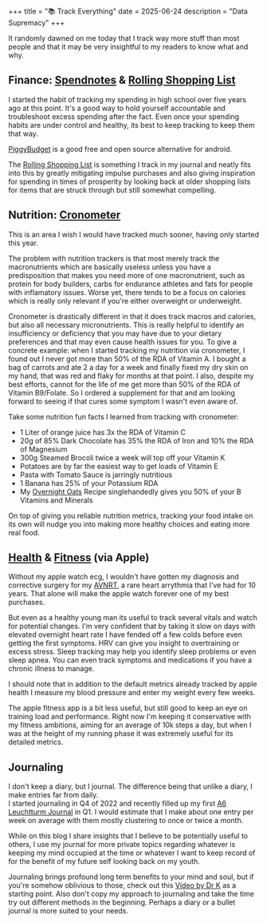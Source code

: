+++
title = "📚 Track Everything"
date = 2025-06-24
description = "Data Supremacy"
+++

It randomly dawned on me today that I track way more stuff than most people and that it may be very insightful to my readers to know what and why.

## Finance: [Spendnotes](https://apps.apple.com/us/app/spendnotes-budget-tracker/id1505752740) & [Rolling Shopping List](https://port19.xyz/lifestyle/rolling-shoppinglist/)

I started the habit of tracking my spending in high school over five years ago at this point.
It's a good way to hold yourself accountable and troubleshoot excess spending after the fact.
Even once your spending habits are under control and healthy, its best to keep tracking to keep them that way.

[PiggyBudget](https://dining.gifts/@mrblow/piggybudget-a-personal-money-management-tool-for-getting-your-finances-under-control) is a good free and open source alternative for android.

The [Rolling Shopping List](https://port19.xyz/lifestyle/rolling-shoppinglist/) is something I track in my journal and
neatly fits into this by greatly mitigating impulse purchases and also giving inspiration for spending in times of prosperity by looking back at older shopping lists for
items that are struck through but still somewhat compelling.

## Nutrition: [Cronometer](https://cronometer.com/)

This is an area I wish I would have tracked much sooner, having only started this year.

The problem with nutrition trackers is that most merely track the macronutrients which are basically useless unless you have a predisposition that makes you need more of one macronutrient,
 such as protein for body builders, carbs for endurance athletes and fats for people with inflamatory issues.
Worse yet, there tends to be a focus on calories which is really only relevant if you're either overweight or underweight.

Cronometer is drastically different in that it does track macros and calories, but also all necessary micronutrients.
This is really helpful to identify an insufficiency or deficiency that you may have due to your dietary preferences and that may even cause health issues for you.
To give a concrete example: when I started tracking my nutrition via cronometer, I found out I never got more than 50% of the RDA of Vitamin A.
I bought a bag of carrots and ate 2 a day for a week and finally fixed my dry skin on my hand, that was red and flaky for months at that point.
I also, despite my best efforts, cannot for the life of me get more than 50% of the RDA of Vitamin B9/Folate.
So I ordered a supplement for that and am looking forward to seeing if that cures some symptom I wasn't even aware of.

Take some nutrition fun facts I learned from tracking with cronometer:
- 1 Liter of orange juice has 3x the RDA of Vitamin C
- 20g of 85% Dark Chocolate has 35% the RDA of Iron and 10% the RDA of Magnesium
- 300g Steamed Brocoli twice a week will top off your Vitamin K
- Potatoes are by far the easiest way to get loads of Vitamin E
- Pasta with Tomato Sauce is jarringly nutritious
- 1 Banana has 25% of your Potassium RDA
- My [Overnight Oats](https://port19.xyz/recipes/overnight-oats-2/) Recipe singlehandedly gives you 50% of your B Vitamins and Minerals

On top of giving you reliable nutrition metrics, tracking your food intake on its own will nudge you into making more healthy choices and eating more real food.

## [Health](https://en.wikipedia.org/wiki/Health_(Apple)) & [Fitness](https://en.wikipedia.org/wiki/Fitness_(Apple)) (via Apple)

Without my apple watch ecg, I wouldn't have gotten my diagnosis and corrective surgery for my [AVNRT](https://en.wikipedia.org/wiki/AV_nodal_reentrant_tachycardia), a rare heart arrythmia that I've had for 10 years.
That alone will make the apple watch forever one of my best purchases.

But even as a healthy young man its useful to track several vitals and watch for potential changes.
I'm very confident that by taking it slow on days with elevated overnight heart rate I have fended off a few colds before even getting the first symptoms.
HRV can give you insight to overtraining or excess stress.
Sleep tracking may help you identify sleep problems or even sleep apnea.
You can even track symptoms and medications if you have a chronic illness to manage.

I should note that in addition to the default metrics already tracked by apple health I measure my blood pressure and enter my weight every few weeks.

The apple fitness app is a bit less useful, but still good to keep an eye on training load and performance.
Right now I'm keeping it conservative with my fitness ambitions, aiming for an average of 10k steps a day, but when I was at the height of my running phase it was extremely useful for its detailed metrics.

## Journaling

I don't keep a diary, but I journal. The difference being that unlike a diary, I make entries far from daily. \
I started journaling in Q4 of 2022 and recently filled up my first [A6 Leuchtturm Journal](https://www.leuchtturm1917.de/notizbuch-classic.html) in Q1.
I would estimate that I make about one entry per week on average with them mostly clustering to once or twice a month.

While on this blog I share insights that I believe to be potentially useful to others, I use my journal for more private topics regarding whatever is keeping my mind occupied at the time or whatever I want to keep record of for the benefit of my future self looking back on my youth.

Journaling brings profound long term benefits to your mind and soul, but if you're somehow oblivious to those, check out this [Video by Dr K](https://www.youtube.com/watch?v=FNJO1pZV-I8) as a starting point.
Also don't copy my approach to journaling and take the time try out different methods in the beginning.
Perhaps a diary or a bullet journal is more suited to your needs.
